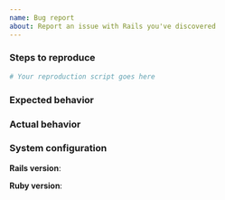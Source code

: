 ```yaml
---
name: Bug report
about: Report an issue with Rails you've discovered
---
```


### Steps to reproduce

<!-- (Guidelines for creating a bug report are [available
here](https://edgeguides.rubyonrails.org/contributing_to_ruby_on_rails.html#creating-a-bug-report)) -->

<!-- Paste your executable test case created from one of the scripts found [here](https://edgeguides.rubyonrails.org/contributing_to_ruby_on_rails.html#create-an-executable-test-case) below: -->
```ruby
# Your reproduction script goes here
```

### Expected behavior

<!-- Tell us what should happen -->

### Actual behavior

<!-- Tell us what happens instead -->

### System configuration

**Rails version**: 

**Ruby version**: 
